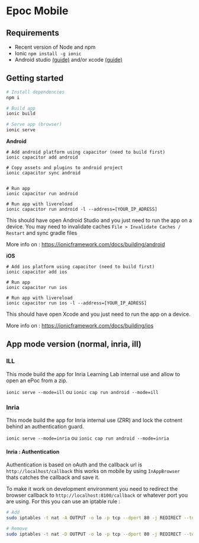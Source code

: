 # Epoc Mobile

## Requirements

* Recent version of Node and npm
* Ionic `npm install -g ionic`
* Android studio [(guide)](https://ionicframework.com/docs/installation/android) and/or xcode [(guide)](https://ionicframework.com/docs/installation/ios)

## Getting started

```bash
# Install dependencies
npm i
```

```bash
# Build app
ionic build

# Serve app (browser)
ionic serve
```

**Android**
```
# Add android platform using capacitor (need to build first)
ionic capacitor add android

# Copy assets and plugins to android project
ionic capacitor sync android


# Run app
ionic capacitor run android

# Run app with livereload
ionic capacitor run android -l --address=[YOUR_IP_ADRESS]
```

This should have open Android Studio and you just need to run the app on a device. 
You may need to invalidate caches `File > Invalidate Caches / Restart` and sync gradle files

More info on : https://ionicframework.com/docs/building/android

**iOS**
```
# Add ios platform using capacitor (need to build first)
ionic capacitor add ios

# Run app
ionic capacitor run ios

# Run app with livereload
ionic capacitor run ios -l --address=[YOUR_IP_ADRESS]
```

This should have open Xcode and you just need to run the app on a device. 

More info on : https://ionicframework.com/docs/building/ios

## App mode version (normal, inria, ill)

### ILL

This mode build the app for Inria Learning Lab internal use and allow to open an ePoc from a zip.

`ionic serve --mode=ill` ou `ionic cap run android --mode=ill`

### Inria

This mode build the app for Inria internal use (ZRR) and lock the cotnent behind an authentication guard.

`ionic serve --mode=inria` ou `ionic cap run android --mode=inria`


#### Inria : Authentication

Authentication is based on oAuth and the callback url is 
`http://localhost/callback` this works on mobile by using `InAppBrowser`
thats catches the callback and save it. 

To make it work on development environment you need to redirect the 
browser callback to `http://localhost:8100/callback` or whatever port
you are using. For this you can use an iptable rule :

```bash
# Add
sudo iptables -t nat -A OUTPUT -o lo -p tcp --dport 80 -j REDIRECT --to-port 8100

# Remove
sudo iptables -t nat -D OUTPUT -o lo -p tcp --dport 80 -j REDIRECT --to-port 8100
```
